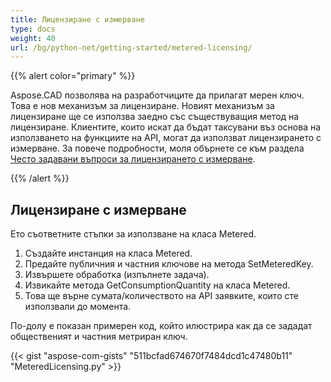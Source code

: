 ```yaml
---
title: Лицензиране с измерване
type: docs
weight: 40
url: /bg/python-net/getting-started/metered-licensing/
---
```


{{% alert color="primary" %}}

Aspose.CAD позволява на разработчиците да прилагат мерен ключ. Това е нов механизъм за лицензиране. Новият механизъм за лицензиране ще се използва заедно със съществуващия метод на лицензиране. Клиентите, които искат да бъдат таксувани въз основа на използването на функциите на API, могат да използват лицензирането с измерване. За повече подробности, моля обърнете се към раздела [Често задавани въпроси за лицензирането с измерване](https://purchase.aspose.com/faqs/licensing/metered).

{{% /alert %}}
## **Лицензиране с измерване**
Ето съответните стъпки за използване на класа Metered.

1. Създайте инстанция на класа Metered.
1. Предайте публичния и частния ключове на метода SetMeteredKey.
1. Извършете обработка (изпълнете задача).
1. Извикайте метода GetConsumptionQuantity на класа Metered.
1. Това ще върне сумата/количеството на API заявките, които сте използвали до момента.

По-долу е показан примерен код, който илюстрира как да се зададат общественият и частния метриран ключ.

{{< gist "aspose-com-gists" "511bcfad674670f7484dcd1c47480b11" "MeteredLicensing.py" >}}

